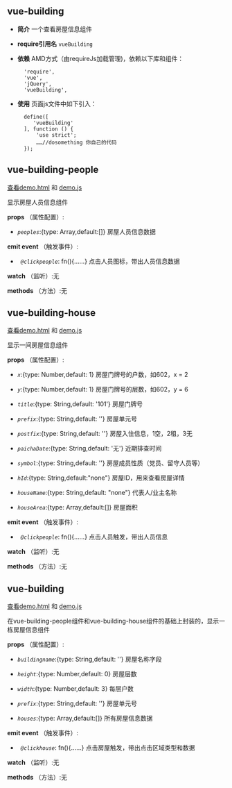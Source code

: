## vue-building

+ __简介__ 一个查看房屋信息组件
+ __require引用名__ `vueBuilding`
+ __依赖__ AMD方式（由requireJs加载管理)，依赖以下库和组件：

        'require',
        'vue',
        'jQuery',
        'vueBuilding',
+ __使用__ 页面js文件中如下引入：

        define([
           'vueBuilding'
        ], function () {
            'use strict';
            ……//dosomething 你自己的代码
        });

## vue-building-people
[查看demo.html](./demo.html) 和 [demo.js](./demo.js)

显示房屋人员信息组件

__props__ （属性配置）:

  + _`peoples`_:{type: Array,default:[]} 房屋人员信息数据
        
__emit event__ （触发事件）:
            
  + _` @clickpeople`_: fn(){……} 点击人员图标，带出人员信息数据

__watch__ （监听）:无

__methods__ （方法）:无

## vue-building-house
[查看demo.html](./demo.html) 和 [demo.js](./demo.js)

显示一间房屋信息组件

__props__ （属性配置）:

  + _`x`_:{type: Number,default: 1} 房屋门牌号的户数，如602，x = 2

  + _`y`_:{type: Number,default: 1} 房屋门牌号的层数，如602，y = 6

  + _`title`_:{type: String,default: '101'} 房屋门牌号

  + _`prefix`_:{type: String,default: ''} 房屋单元号

  + _`postfix`_:{type: String,default: ''} 房屋入住信息，1空，2租，3无

  + _`paichaDate`_:{type: String,default: '无'} 近期排查时间

  + _`symbol`_:{type: String,default: ''} 房屋成员性质（党员、留守人员等）

  + _`hId`_:{type: String,default:"none"} 房屋ID，用来查看房屋详情

  + _`houseName`_:{type: String,default: "none"} 代表人/业主名称

  + _`houseArea`_:{type: Array,default:[]} 房屋面积
        
__emit event__ （触发事件）:
            
  + _` @clickpeople`_: fn(){……} 点击人员触发，带出人员信息

__watch__ （监听）:无

__methods__ （方法）:无

## vue-building
[查看demo.html](./demo.html) 和 [demo.js](./demo.js)

在vue-building-people组件和vue-building-house组件的基础上封装的，显示一栋房屋信息组件

__props__ （属性配置）:

  + _`buildingname`_:{type: String,default: ''} 房屋名称字段

  + _`height`_:{type: Number,default: 0} 房屋层数

  + _`width`_:{type: Number,default: 3} 每层户数

  + _`prefix`_:{type: String,default: ''} 房屋单元号

  + _`houses`_:{type: Array,default:[]} 所有房屋信息数据
        
__emit event__ （触发事件）:
            
  + _` @clickhouse`_: fn(){……} 点击房屋触发，带出点击区域类型和数据

__watch__ （监听）:无

__methods__ （方法）:无
